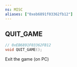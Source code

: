 ```yaml
---
ns: MISC
aliases: ["0xeb6891f03362fb12"]
---
```

## QUIT_GAME

```c
// 0xEB6891F03362FB12
void QUIT_GAME();
```

Exit the game (on PC)


